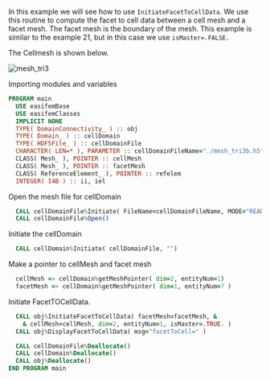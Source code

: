 In this example we will see how to use `InitiateFacetToCellData`. We use
this routine to compute the facet to cell data between a cell mesh and a facet mesh. The facet mesh is the boundary of the mesh. This example is similar to the example 21, but in this case we use `isMaster=.FALSE.`

The Cellmesh is shown below.

![mesh_tri3](figures/mesh_tri3b.png)

Importing modules and variables

```fortran
PROGRAM main
  USE easifemBase
  USE easifemClasses
  IMPLICIT NONE
  TYPE( DomainConnectivity_ ) :: obj
  TYPE( Domain_ ) :: cellDomain
  TYPE( HDF5File_ ) :: cellDomainFile
  CHARACTER( LEN=* ), PARAMETER :: cellDomainFileName="./mesh_tri3b.h5"
  CLASS( Mesh_ ), POINTER :: cellMesh
  CLASS( Mesh_ ), POINTER :: facetMesh
  CLASS( ReferenceElement_ ), POINTER :: refelem
  INTEGER( I4B ) :: ii, iel
```

Open the mesh file for cellDomain

```fortran
  CALL cellDomainFile%Initiate( FileName=cellDomainFileName, MODE="READ" )
  CALL cellDomainFile%Open()
```

Initiate the cellDomain

```fortran
  CALL cellDomain%Initiate( cellDomainFile, "")
```

Make a pointer to cellMesh and facet mesh

```fortran
  cellMesh => cellDomain%getMeshPointer( dim=2, entityNum=1)
  facetMesh => cellDomain%getMeshPointer( dim=1, entityNum=7 )
```

Initiate FacetTOCellData.

```fortran
  CALL obj%InitiateFacetToCellData( facetMesh=facetMesh, &
    & cellMesh=cellMesh, dim=2, entityNum=1, isMaster=.TRUE. )
  CALL obj%DisplayFacetToCellData( msg="facetToCell=" )
```


```fortran
  CALL cellDomainFile%Deallocate()
  CALL cellDomain%Deallocate()
  CALL obj%Deallocate()
END PROGRAM main
```
